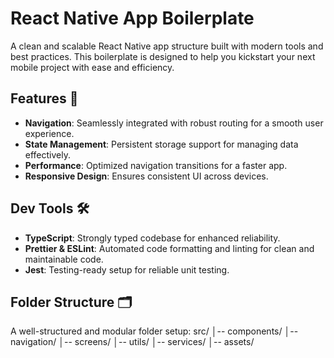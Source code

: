 # React Native App Boilerplate

A clean and scalable React Native app structure built with modern tools and best practices. This boilerplate is designed to help you kickstart your next mobile project with ease and efficiency.

## Features 🚀

- **Navigation**: Seamlessly integrated with robust routing for a smooth user experience.
- **State Management**: Persistent storage support for managing data effectively.
- **Performance**: Optimized navigation transitions for a faster app.
- **Responsive Design**: Ensures consistent UI across devices.

## Dev Tools 🛠️

- **TypeScript**: Strongly typed codebase for enhanced reliability.
- **Prettier & ESLint**: Automated code formatting and linting for clean and maintainable code.
- **Jest**: Testing-ready setup for reliable unit testing.

## Folder Structure 🗂️

A well-structured and modular folder setup:
src/
│-- components/
│-- navigation/
│-- screens/
│-- utils/
│-- services/
│-- assets/

